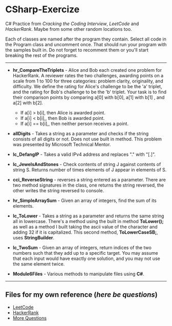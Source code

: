 # CSharp-Exercize

C# Practice from *Cracking the Coding Interview*, *LeetCode* and *HackerRank*. Maybe from some other random locations too.

Each of classes are named after the program they contain. Select all code in the Program class and uncomment once. That should run your program with the samples built in.  Do not forget to recomment them or you'll start breaking the rest of the programs.

-----------

- **hr_CompareTheTriplets** - Alice and Bob each created one problem for HackerRank. A reviewer rates the two challenges, awarding points on a scale from 1 to 100 for three categories: problem clarity, originality, and difficulty. We define the rating for Alice's challenge to be the 'a' triplet, and the rating for Bob's challenge to be the 'b' triplet. Your task is to find their comparison points by comparing a[0] with b[0], a[1] with b[1] , and a[2] with b[2].
    - If a[i] > b[i], then Alice is awarded  point.
    - If a[i] < b[i],, then Bob is awarded  point.
    - If a[i] == b[i],, then neither person receives a point.

- **allDigits** - Takes a string as a parameter and checks if the string consists of all digits or not. Does not use built in method. This problem was presented by Microsoft Technical Mentor.

- **lc_DefangIP** - Takes a valid IPv4 address and replaces "." with "[.]".

- **lc_JewelsAndStones** - Check contents of string J against contents of string S. Returns number of times elements of J appear in elements of S.

- **cci_ReverseString** - reverses a string entered as a parameter. There are two method signatures in the class, one returns the string reversed, the other writes the string reversed to console.

- **hr_SimpleArraySum** - Given an array of integers, find the sum of its elements.

- **lc_ToLower** - Takes a string as a parameter and returns the same string all in lowercase. There's a method using the built in method **ToLower();** as well as a method I built taking the ascii value of the character and adding 32 if it is capitalized. This second method, **ToLowerCaseSB;**, uses **StringBuilder**.

- **lc_TwoSum** - Given an array of integers, return indices of the two numbers such that they add up to a specific target. You may assume that each input would have exactly one solution, and you may not use the same element twice.

- **Module6Files** - Various methods to manipulate files using **C#**.

-----------

## Files for my own reference (*here be questions*)

- [LeetCode](http://www.leetcode.com)
- [HackerRank](http://www.hackerrank.com)
- [More Questions](https://ankitsharmablogs.com/csharp-coding-questions-for-technical-interviews/)
